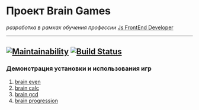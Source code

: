 # Проект Brain Games
*разработка в рамках обучения профессии* [Js FrontEnd Developer](https://ru.hexlet.io/u/agalar)

---
[![Maintainability](https://api.codeclimate.com/v1/badges/9037b430af4b297d3123/maintainability)](https://codeclimate.com/github/agalar/project-lvl1-s474/maintainability)
[![Build Status](https://travis-ci.org/agalar/make-brains.svg?branch=master)](https://travis-ci.org/agalar/make-brains)
---
### Демонстрация установки и использования игр
1) [brain even](https://asciinema.org/a/Uvs2eeeJ6LQ14flJqgaRfdA0H)
2) [brain calc](https://asciinema.org/a/gPgH6OouVNLy8XlBFXlksyD1u)
3) [brain gcd](https://asciinema.org/a/XoDBWYbHFQKyo8ZuB4GKAYpiq)
3) [brain progression](https://asciinema.org/a/PHg4w56KHZ7WwCYuteezYNChQ)

